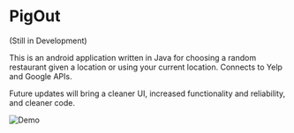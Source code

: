 # PigOut
(Still in Development)

This is an android application written in Java for choosing a random restaurant given a location or using your current location.  Connects to Yelp and Google APIs.

Future updates will bring a cleaner UI, increased functionality and reliability, and cleaner code.

![Demo](Demo.gif)
